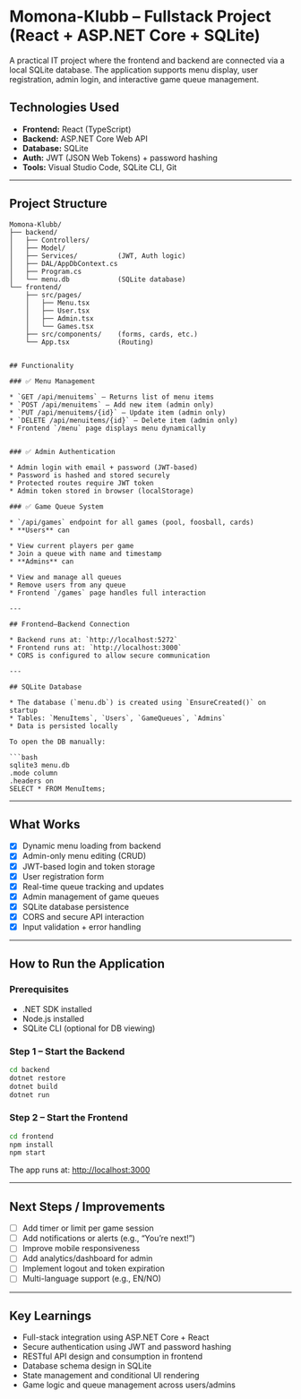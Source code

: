 
  # Momona-Klubb – Fullstack Project (React + ASP.NET Core + SQLite)

  A practical IT project where the frontend and backend are connected via a local SQLite database. The application supports menu display, user registration, admin login, and interactive game queue management.

  ## Technologies Used

  * **Frontend:** React (TypeScript)
  * **Backend:** ASP.NET Core Web API
  * **Database:** SQLite
  * **Auth:** JWT (JSON Web Tokens) + password hashing
  * **Tools:** Visual Studio Code, SQLite CLI, Git

  ---

  ## Project Structure

  ```text
  Momona-Klubb/
  ├── backend/
  │   ├── Controllers/
  │   ├── Model/
  │   ├── Services/          (JWT, Auth logic)
  │   ├── DAL/AppDbContext.cs
  │   ├── Program.cs
  │   └── menu.db            (SQLite database)
  └── frontend/
      ├── src/pages/
      │   ├── Menu.tsx
      │   ├── User.tsx
      │   ├── Admin.tsx
      │   └── Games.tsx
      ├── src/components/    (forms, cards, etc.)
      └── App.tsx            (Routing)


## Functionality

### ✅ Menu Management

* `GET /api/menuitems` – Returns list of menu items
* `POST /api/menuitems` – Add new item (admin only)
* `PUT /api/menuitems/{id}` – Update item (admin only)
* `DELETE /api/menuitems/{id}` – Delete item (admin only)
* Frontend `/menu` page displays menu dynamically


### ✅ Admin Authentication

* Admin login with email + password (JWT-based)
* Password is hashed and stored securely
* Protected routes require JWT token
* Admin token stored in browser (localStorage)

### ✅ Game Queue System

* `/api/games` endpoint for all games (pool, foosball, cards)
* **Users** can

  * View current players per game
  * Join a queue with name and timestamp
* **Admins** can

  * View and manage all queues
  * Remove users from any queue
* Frontend `/games` page handles full interaction

---

## Frontend–Backend Connection

* Backend runs at: `http://localhost:5272`
* Frontend runs at: `http://localhost:3000`
* CORS is configured to allow secure communication

---

## SQLite Database

* The database (`menu.db`) is created using `EnsureCreated()` on startup
* Tables: `MenuItems`, `Users`, `GameQueues`, `Admins`
* Data is persisted locally

To open the DB manually:

```bash
sqlite3 menu.db
.mode column
.headers on
SELECT * FROM MenuItems;
```

---

## What Works

* [x] Dynamic menu loading from backend
* [x] Admin-only menu editing (CRUD)
* [x] JWT-based login and token storage
* [x] User registration form
* [x] Real-time queue tracking and updates
* [x] Admin management of game queues
* [x] SQLite database persistence
* [x] CORS and secure API interaction
* [x] Input validation + error handling

---

## How to Run the Application

### Prerequisites

* .NET SDK installed
* Node.js installed
* SQLite CLI (optional for DB viewing)

### Step 1 – Start the Backend

```bash
cd backend
dotnet restore
dotnet build
dotnet run
```

### Step 2 – Start the Frontend

```bash
cd frontend
npm install
npm start
```

The app runs at: [http://localhost:3000](http://localhost:3000)

---

## Next Steps / Improvements

* [ ] Add timer or limit per game session
* [ ] Add notifications or alerts (e.g., “You’re next!”)
* [ ] Improve mobile responsiveness
* [ ] Add analytics/dashboard for admin
* [ ] Implement logout and token expiration
* [ ] Multi-language support (e.g., EN/NO)

---

## Key Learnings

* Full-stack integration using ASP.NET Core + React
* Secure authentication using JWT and password hashing
* RESTful API design and consumption in frontend
* Database schema design in SQLite
* State management and conditional UI rendering
* Game logic and queue management across users/admins

```
```
